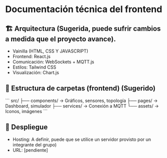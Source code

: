 # Documentación técnica del frontend

## 🏗 Arquitectura (Sugerida, puede sufrir cambios a medida que el proyecto avance).
- Vainilla (HTML, CSS Y JAVASCRIPT)
- Frontend: React.js
- Comunicación: WebSockets + MQTT.js
- Estilos: Tailwind CSS
- Visualización: Chart.js

## 📂 Estructura de carpetas (frontend) (Sugerido)
\`\`\`
src/
├── components/     → Gráficos, sensores, topología
├── pages/          → Dashboard, simulador
├── services/       → Conexión a MQTT
└── assets/         → Iconos, imágenes
\`\`\`

## 🚀 Despliegue
- Hosting: A definir, puede que se utilice un servidor provisto por un integrante del grupo)
- URL: [pendiente]
